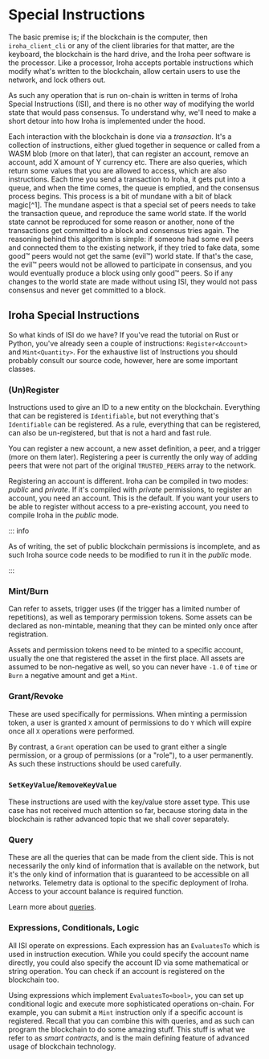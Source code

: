 # Special Instructions

The basic premise is; if the blockchain is the computer, then
`iroha_client_cli` or any of the client libraries for that matter, are the
keyboard, the blockchain is the hard drive, and the Iroha peer software is
the processor. Like a processor, Iroha accepts portable instructions which
modify what's written to the blockchain, allow certain users to use the
network, and lock others out.

As such any operation that is run on-chain is written in terms of Iroha
Special Instructions (ISI), and there is no other way of modifying the
world state that would pass consensus. To understand why, we'll need to
make a short detour into how Iroha is implemented under the hood.

Each interaction with the blockchain is done via a _transaction_. It's a
collection of instructions, either glued together in sequence or called
from a WASM blob (more on that later), that can register an account, remove
an account, add X amount of Y currency etc. There are also queries, which
return some values that you are allowed to access, which are also
instructions. Each time you send a transaction to Iroha, it gets put into a
queue, and when the time comes, the queue is emptied, and the consensus
process begins. This process is a bit of mundane with a bit of black
magic[^1]. The mundane aspect is that a special set of peers needs to take
the transaction queue, and reproduce the same world state. If the world
state cannot be reproduced for some reason or another, none of the
transactions get committed to a block and consensus tries again. The
reasoning behind this algorithm is simple: if someone had some evil peers
and connected them to the existing network, if they tried to fake data,
some good™ peers would not get the same (evil™) world state. If that's the
case, the evil™ peers would not be allowed to participate in consensus, and
you would eventually produce a block using only good™ peers. So if any
changes to the world state are made without using ISI, they would not pass
consensus and never get committed to a block.

## Iroha Special Instructions

So what kinds of ISI do we have? If you've read the tutorial on Rust or
Python, you've already seen a couple of instructions: `Register<Account>`
and `Mint<Quantity>`. For the exhaustive list of Instructions you should
probably consult our source code, however, here are some important classes.

### (Un)Register

Instructions used to give an ID to a new entity on the blockchain.
Everything that can be registered is `Identifiable`, but not everything
that's `Identifiable` can be registered. As a rule, everything that can be
registered, can also be un-registered, but that is not a hard and fast
rule.

You can register a new account, a new asset definition, a peer, and a
trigger (more on them later). Registering a peer is currently the only way
of adding peers that were not part of the original `TRUSTED_PEERS` array to
the network.

Registering an account is different. Iroha can be compiled in two modes:
_public_ and _private_. If it's compiled with _private_ permissions, to
register an account, you need an account. This is the default. If you want
your users to be able to register without access to a pre-existing account,
you need to compile Iroha in the _public_ mode.

::: info

As of writing, the set of public blockchain permissions is incomplete, and
as such Iroha source code needs to be modified to run it in the _public_
mode.

:::

### Mint/Burn

Can refer to assets, trigger uses (if the trigger has a limited number of
repetitions), as well as temporary permission tokens. Some assets can be
declared as non-mintable, meaning that they can be minted only once after
registration.

Assets and permission tokens need to be minted to a specific account,
usually the one that registered the asset in the first place. All assets
are assumed to be non-negative as well, so you can never have `-1.0` of
`time` or `Burn` a negative amount and get a `Mint`.

### Grant/Revoke

These are used specifically for permissions. When minting a permission
token, a user is granted `X` amount of permissions to do `Y` which will
expire once all `X` operations were performed.

By contrast, a `Grant`
operation can be used to grant either a single permission, or a group of
permissions (or a "role"), to a user permanently. As such these
instructions should be used carefully.

### `SetKeyValue`/`RemoveKeyValue`

These instructions are used with the key/value store asset type. This use
case has not received much attention so far, because storing data in the
blockchain is rather advanced topic that we shall cover separately.

### Query

These are all the queries that can be made from the client side. This is
not necessarily the only kind of information that is available on the
network, but it's the only kind of information that is guaranteed to be
accessible on all networks. Telemetry data is optional to the specific
deployment of Iroha. Access to your account balance is required function.

Learn more about [queries](queries.md).

### Expressions, Conditionals, Logic

All ISI operate on expressions. Each expression has an `EvaluatesTo` which
is used in instruction execution. While you could specify the account name
directly, you could also specify the account ID via some mathematical or
string operation. You can check if an account is registered on the
blockchain too.

Using expressions which implement `EvaluatesTo<bool>`, you can set up
conditional logic and execute more sophisticated operations on-chain. For
example, you can submit a `Mint` instruction only if a specific account is
registered. Recall that you can combine this with queries, and as such can
program the blockchain to do some amazing stuff. This stuff is what we
refer to as _smart contracts_, and is the main defining feature of advanced
usage of blockchain technology.
